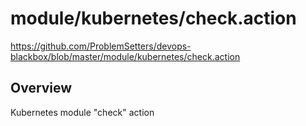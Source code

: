 # module/kubernetes/check.action

https://github.com/ProblemSetters/devops-blackbox/blob/master/module/kubernetes/check.action

## Overview

Kubernetes module "check" action


